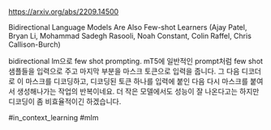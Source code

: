 https://arxiv.org/abs/2209.14500

Bidirectional Language Models Are Also Few-shot Learners (Ajay Patel, Bryan Li, Mohammad Sadegh Rasooli, Noah Constant, Colin Raffel, Chris Callison-Burch)

bidirectional lm으로 few shot prompting. mT5에 일반적인 prompt처럼 few shot 샘플들을 입력으로 주고 마지막 부분을 마스크 토큰으로 입력을 줍니다. 그 다음 디코더로 이 마스크를 디코딩하고, 디코딩된 토큰 하나를 입력에 붙인 다음 다시 마스크를 붙여서 생성해나가는 작업의 반복이네요. 더 작은 모델에서도 성능이 잘 나온다고는 하지만 디코딩이 좀 비효율적이긴 하겠습니다.

#in_context_learning #mlm 
